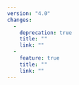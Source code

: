 ```yaml
---
version: "4.0"
changes:
  -
    deprecation: true
    title: ""
    link: ""
  -
    feature: true
    title: ""
    link: ""
---
```

